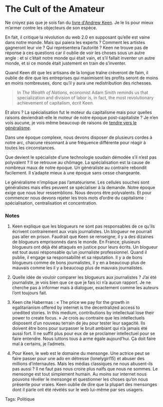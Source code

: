# The Cult of the Amateur

[](http://www.amazon.fr/Cult-Amateur-Andrew-Keen/dp/1857883934/ref=sr_1_2)Ne croyez pas que je sois fan du [livre d'Andrew Keen](http://blog.tcrouzet.com/2007/07/11/un-univers-de-trolls/). Je le lis pour mieux m’armer contre les objecteurs de son espèce.

En fait, il critique la révolution du web 2.0 en supposant qu’elle est vaine dans notre monde. Mais qui paiera les experts ? Comment les artistes gagneront leur vie ? Qui représentera l’autorité ? Keen ne trouve pas de réponse à ces questions car il oublie de voir les choses sous un autre angle : et si c’était notre monde qui était vain, et s’il fallait inventer un autre monde, et si ce monde était justement en train de s’inventer.

Quand Keen dit que les artisans de la longue traîne crèveront de faim, il oublie de dire que les entreprises qui maximisent les profits seront de moins en moins nombreuses, donc qu’il y aura une redistribution des richesses.

> In *The Wealth of Nations*, economist Adam Smith reminds us that specialization and division of labor is, in fact, the most revolutionary achievement of capitalism, écrit Keen.

Et alors ? La spécialisation fut le moteur du capitalisme mais pour quelles raisons deviendrait-elle le moteur de notre époque post-capitaliste ? Je n’en vois aucune, je vois même beaucoup de raisons de [tendre vers le généralisme](http://blog.tcrouzet.com/2007/07/15/le-siecle-des-generalistes/).

Dans une époque complexe, nous devons disposer de plusieurs cordes à notre arc, chacune résonnant à une fréquence différente pour réagir à toutes les circonstances.

Que devient le spécialiste d’une technologie soudain démodée s’il n’est pas polyvalent ? Il se retrouve au chômage. La spécialisation est la cause de nombreux maux de notre époque. Un généraliste au contraire rebondit facilement. Il s’adapte mieux à une époque sans cesse changeante.

Le généralisme n’implique pas l’amateurisme. Les cellules souches sont généralistes mais elles peuvent se spécialiser à la demande. Notre époque exige que nous leur ressemblions. Nous devons être polyvalents. Et pour commencer nous devons rejeter les trois mots d’ordre du capitalisme : spécialisation, centralisation et concentration.

### Notes

1. Keen explique que les blogueurs ne sont pas responsables de ce qu’ils écrivent contrairement aux vrais journalistes. Un blogueur ne pourrait pas aller en prison. Faudrait que Keen se renseigne, il y a des dizaines de blogueurs emprisonnés dans le monde. En France, plusieurs blogueurs ont déjà été attaqués en justice pour leurs écrits. Un blogueur est tout aussi responsable qu’un journaliste professionnel. Quand il publie, il engage sa responsabilité et sa réputation. Il y a de bons blogueurs comme de bons journalistes, il y en a beaucoup plus de mauvais comme les il y a beaucoup plus de mauvais journalistes.

2. Quelle idée de vouloir comparer les blogueurs aux journalistes ? J’ai été journaliste, je vois bien que ce que je fais ici n’a aucun rapport. Je ne cherche pas à informer mais à dialoguer, exactement comme les auteurs l’ont toujours fait.

3. Keen cite Habermas : « The price we pay for the growth in egalitarianism offered by internet is the decentralized access to unedited stories. In this medium, contributions by intellectual lose their power to create focus. » Je crois au contraire que les intellectuels disposent d’un nouveau terrain de jeu pour tester leur sagacité. Ils doivent être bons pour surpasser le bruit ambiant qui n’a jamais été aussi fort. Il ne suffit plus pour eux de se proclamer intellectuel pour se faire entendre. Nous luttons tous à arme égale aujourd’hui. Ça doit faire mal à certains, je l’admets.

4. Pour Keen, le web est le domaine du mensonge. Une actrice peut se faire passer pour une ado en détresse (lonelygirl15) et abuser des millions d’internautes. Mais les médias classiques ne nous abusent-ils pas aussi ? Il ne faut pas nous croire plus naïfs que nous ne sommes. Le mensonge est tout simplement humain. Au moins sur internet nous pouvons révéler le mensonge et questionner les choses qu’on nous présente pour vraies. Keen oublie de dire que la plupart des mensonges dont il parle ont été révélés sur le web lui-même par ses usagers.

Tags: Politique